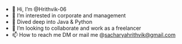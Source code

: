 - 👋 Hi, I’m @Hrithvik-06
- 👀 I’m interested in corporate and management
- 🌱 Dived deep into Java & Python
- 💞️ I’m looking to collaborate and work as a freelancer
- 📫 How to reach me DM or mail me @sacharyahrithvik@gmail.com

<!---
Hrithvik-06/Hrithvik-06 is a ✨ special ✨ repository because its `README.md` (this file) appears on your GitHub profile.
You can click the Preview link to take a look at your changes.
--->
